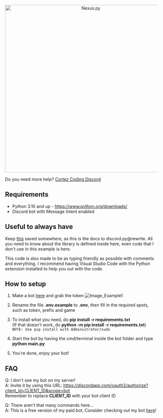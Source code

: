 <p align="center">
  <img alt="Nexus.py" src="https://cdn.discordapp.com/attachments/1180693217373593731/1182468885174308924/cortez_coding.png?ex=6584cef7&is=657259f7&hm=58405d56781c639815d07f8eaa16593acdb958b513c31cafde68c3b84dbe2f8e&" width="550px">
</p>

Do you need more help? [Cortez Coding Discord](https://discord.gg/BEqdgaY8Q5)

## Requirements
- Python 3.10 and up - https://www.python.org/downloads/
- Discord bot with Message Intent enabled

## Useful to always have
Keep [this](https://discordpy.readthedocs.io/en/latest/) saved somewhere, as this is the docs to discord.py@rewrite.
All you need to know about the library is defined inside here, even code that I don't use in this example is here.

This code is also made to be as typing friendly as possible with comments and everything.
I recommend having Visual Studio Code with the Python extension installed to help you out with the code.

## How to setup
1. Make a bot [here](https://discordapp.com/developers/applications/me) and grab the token
![Image_Example1](https://i.alexflipnote.dev/f9668b.png)

1. Rename the file **.env.example** to **.env**, then fill in the required spots, such as token, prefix and game

2. To install what you need, do **pip install -r requirements.txt**<br>
(If that doesn't work, do **python -m pip install -r requirements.txt**)<br>
`NOTE: Use pip install with Administrator/sudo`

1. Start the bot by having the cmd/terminal inside the bot folder and type **python main.py**

2. You're done, enjoy your bot! 

## FAQ
Q: I don't see my bot on my server!<br>
A: Invite it by using this URL: https://discordapp.com/oauth2/authorize?client_id=CLIENT_ID&scope=bot<br>
Remember to replace **CLIENT_ID** with your bot client ID

Q: There aren't that many commands here...<br>
A: This is a free version of my paid bot, Consider checking out my bot [here](https://discord.gg/BEqdgaY8Q5)!

